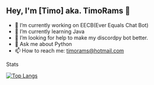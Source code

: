 ## Hey, I'm [Timo] aka. TimoRams 👋


- 🔭 I’m currently working on EECB(Ever Equals Chat Bot)
- 🌱 I’m currently learning Java
- 🤔 I’m looking for help to make my discordpy bot better.
- 💬 Ask me about Python
- 📫 How to reach me: timorams@hotmail.com

Stats

[![Top Langs](https://github-readme-stats.vercel.app/api?username=anuraghazra)](https://github.com/anuraghazra/github-readme-stats)
